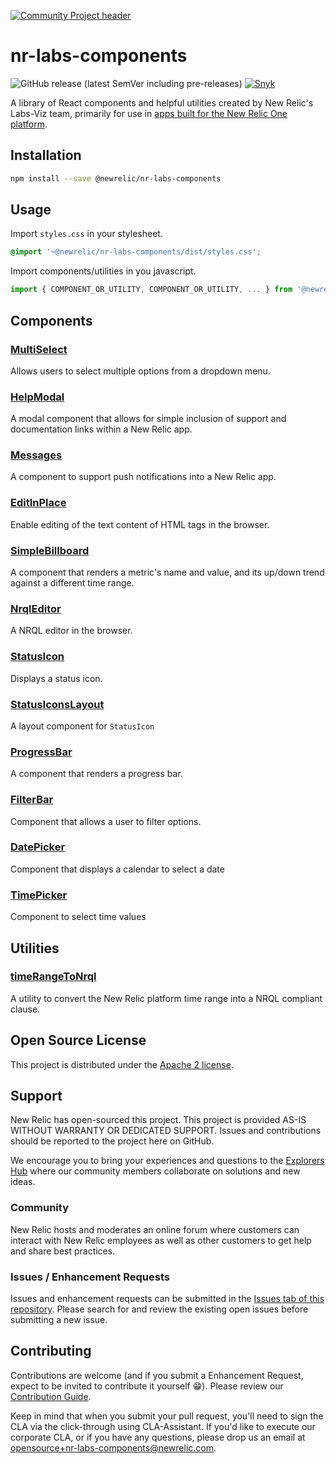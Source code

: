[![Community Project header](https://github.com/newrelic/open-source-office/raw/master/examples/categories/images/Community_Project.png)](https://github.com/newrelic/open-source-office/blob/master/examples/categories/index.md#community-project)

# nr-labs-components

![GitHub release (latest SemVer including pre-releases)](https://img.shields.io/github/v/release/newrelic/nr-labs-components?include_prereleases&sort=semver) [![Snyk](https://snyk.io/test/github/newrelic/nr-labs-components/badge.svg)](https://snyk.io/test/github/newrelic/nr-labs-components)

A library of React components and helpful utilities created by New Relic's Labs-Viz team, primarily for use in [apps built for the New Relic One platform](https://developer.newrelic.com/build-apps/).

## Installation

```bash
npm install --save @newrelic/nr-labs-components
```

## Usage

Import `styles.css` in your stylesheet.

```css
@import '~@newrelic/nr-labs-components/dist/styles.css';
```

Import components/utilities in you javascript.

```javascript
import { COMPONENT_OR_UTILITY, COMPONENT_OR_UTILITY, ... } from '@newrelic/nr-labs-components';
```

## Components

### [MultiSelect](src/components/multi-select)
Allows users to select multiple options from a dropdown menu.

### [HelpModal](src/components/help-modal)
A modal component that allows for simple inclusion of support and documentation links within a New Relic app.

### [Messages](src/components/messages)
A component to support push notifications into a New Relic app.

### [EditInPlace](src/components/edit-in-place)
Enable editing of the text content of HTML tags in the browser.

### [SimpleBillboard](src/components/simple-billboard)
A component that renders a metric's name and value, and its up/down trend against a different time range.

### [NrqlEditor](src/components/nrql-editor)
A NRQL editor in the browser.

### [StatusIcon](src/components/status-icon)
Displays a status icon.

### [StatusIconsLayout](src/components/status-icons-layout)
A layout component for `StatusIcon`

### [ProgressBar](src/components/progress-bar)
A component that renders a progress bar.

### [FilterBar](src/components/filter-bar)
Component that allows a user to filter options.

### [DatePicker](src/components/date-picker)
Component that displays a calendar to select a date

### [TimePicker](src/components/time-picker)
Component to select time values

## Utilities

### [timeRangeToNrql](src/utils/time-range-to-nrql/)
A utility to convert the New Relic platform time range into a NRQL compliant clause.

## Open Source License

This project is distributed under the [Apache 2 license](LICENSE).

## Support

New Relic has open-sourced this project. This project is provided AS-IS WITHOUT WARRANTY OR DEDICATED SUPPORT. Issues and contributions should be reported to the project here on GitHub.

We encourage you to bring your experiences and questions to the [Explorers Hub](https://discuss.newrelic.com) where our community members collaborate on solutions and new ideas.

### Community

New Relic hosts and moderates an online forum where customers can interact with New Relic employees as well as other customers to get help and share best practices.

### Issues / Enhancement Requests

Issues and enhancement requests can be submitted in the [Issues tab of this repository](./issues). Please search for and review the existing open issues before submitting a new issue.

## Contributing

Contributions are welcome (and if you submit a Enhancement Request, expect to be invited to contribute it yourself :grin:). Please review our [Contribution Guide](CONTRIBUTING.md).

Keep in mind that when you submit your pull request, you'll need to sign the CLA via the click-through using CLA-Assistant. If you'd like to execute our corporate CLA, or if you have any questions, please drop us an email at opensource+nr-labs-components@newrelic.com.
